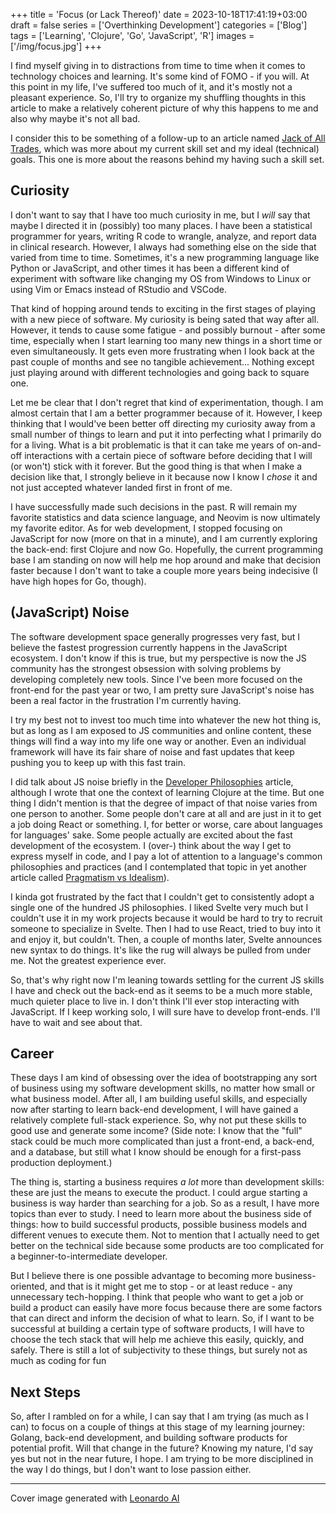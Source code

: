 +++
title = 'Focus (or Lack Thereof)'
date = 2023-10-18T17:41:19+03:00
draft = false
series = ['Overthinking Development']
categories = ['Blog']
tags = ['Learning', 'Clojure', 'Go', 'JavaScript', 'R']
images = ['/img/focus.jpg']
+++

I find myself giving in to distractions from time to time when it comes to
technology choices and learning. It's some kind of FOMO - if you will. At this
point in my life, I've suffered too much of it, and it's mostly not a pleasant
experience. So, I'll try to organize my shuffling thoughts in this article to
make a relatively coherent picture of why this happens to me and also why maybe
it's not all bad.

I consider this to be something of a follow-up to an article named [Jack of All
Trades](/posts/jack-of-all-trades/), which was more about my current skill set
and my ideal (technical) goals. This one is more about the reasons behind my
having such a skill set.

## Curiosity

I don't want to say that I have too much curiosity in me, but I *will* say that
maybe I directed it in (possibly) too many places. I have been a statistical
programmer for years, writing R code to wrangle, analyze, and report data in
clinical research. However, I always had something else on the side that varied
from time to time. Sometimes, it's a new programming language like Python or
JavaScript, and other times it has been a different kind of experiment with
software like changing my OS from Windows to Linux or using Vim or Emacs
instead of RStudio and VSCode.

That kind of hopping around tends to exciting in the first stages of playing
with a new piece of software. My curiosity is being sated that way after all.
However, it tends to cause some fatigue - and possibly burnout - after some
time, especially when I start learning too many new things in a short time or
even simultaneously. It gets even more frustrating when I look back at the past
couple of months and see no tangible achievement... Nothing except just playing
around with different technologies and going back to square one.

Let me be clear that I don't regret that kind of experimentation, though. I am
almost certain that I am a better programmer because of it. However, I keep
thinking that I would've been better off directing my curiosity away from a
small number of things to learn and put it into perfecting what I primarily do
for a living. What is a bit problematic is that it can take me years of
on-and-off interactions with a certain piece of software before deciding that I
will (or won't) stick with it forever. But the good thing is that when I make a
decision like that, I strongly believe in it because now I know I *chose* it
and not just accepted whatever landed first in front of me.

I have successfully made such decisions in the past. R will remain my favorite
statistics and data science language, and Neovim is now ultimately my favorite
editor. As for web development, I stopped focusing on JavaScript for now (more
on that in a minute), and I am currently exploring the back-end: first Clojure
and now Go. Hopefully, the current programming base I am standing on now will
help me hop around and make that decision faster because I don't want to take a
couple more years being indecisive (I have high hopes for Go, though).

## (JavaScript) Noise

The software development space generally progresses very fast, but I believe
the fastest progression currently happens in the JavaScript ecosystem. I don't
know if this is true, but my perspective is now the JS community has the
strongest obsession with solving problems by developing completely new tools.
Since I've been more focused on the front-end for the past year or two, I am
pretty sure JavaScript's noise has been a real factor in the frustration I'm
currently having.

I try my best not to invest too much time into whatever the new hot thing is,
but as long as I am exposed to JS communities and online content, these things
will find a way into my life one way or another. Even an individual framework
will have its fair share of noise and fast updates that keep pushing you to
keep up with this fast train.

I did talk about JS noise briefly in the [Developer
Philosophies](/posts/developer-philosophies/) article, although I wrote that
one the context of learning Clojure at the time. But one thing I didn't mention
is that the degree of impact of that noise varies from one person to another.
Some people don't care at all and are just in it to get a job doing React or
something. I, for better or worse, care about languages for languages' sake.
Some people actually are excited about the fast development of the ecosystem. I
(over-) think about the way I get to express myself in code, and I pay a lot of
attention to a language's common philosophies and practices (and I contemplated
that topic in yet another article called [Pragmatism vs
Idealism](/posts/pragmatism-vs-idealism/)).

I kinda got frustrated by the fact that I couldn't get to consistently adopt a
single one of the hundred JS philosophies. I liked Svelte very much but I
couldn't use it in my work projects because it would be hard to try to recruit
someone to specialize in Svelte. Then I had to use React, tried to buy into it
and enjoy it, but couldn't. Then, a couple of months later, Svelte announces
new syntax to do things. It's like the rug will always be pulled from under me.
Not the greatest experience ever.

So, that's why right now I'm leaning towards settling for the current JS skills
I have and check out the back-end as it seems to be a much more stable, much
quieter place to live in. I don't think I'll ever stop interacting with
JavaScript. If I keep working solo, I will sure have to develop front-ends.
I'll have to wait and see about that.


## Career

These days I am kind of obsessing over the idea of bootstrapping any sort of
business using my software development skills, no matter how small or what
business model. After all, I am building useful skills, and especially now
after starting to learn back-end development, I will have gained a relatively
complete full-stack experience. So, why not put these skills to good use and
generate some income? (Side note: I know that the "full" stack could be much
more complicated than just a front-end, a back-end, and a database, but still
what I know should be enough for a first-pass production deployment.)

The thing is, starting a business requires *a lot* more than development
skills: these are just the means to execute the product. I could argue starting
a business is way harder than searching for a job. So as a result, I have more
topics than ever to study. I need to learn more about the business side of
things: how to build successful products, possible business models and
different venues to execute them. Not to mention that I actually need to get
better on the technical side because some products are too complicated for a
beginner-to-intermediate developer.

But I believe there is one possible advantage to becoming more
business-oriented, and that is it might get me to stop - or at least reduce -
any unnecessary tech-hopping. I think that people who want to get a job or
build a product can easily have more focus because there are some factors that
can direct and inform the decision of what to learn. So, if I want to be
successful at building a certain type of software products, I will have to
choose the tech stack that will help me achieve this easily, quickly, and
safely. There is still a lot of subjectivity to these things, but surely not as
much as coding for fun

## Next Steps

So, after I rambled on for a while, I can say that I am trying (as much as I
can) to focus on a couple of things at this stage of my learning journey:
Golang, back-end development, and building software products for potential
profit. Will that change in the future? Knowing my nature, I'd say yes but not
in the near future, I hope. I am trying to be more disciplined in the way I do
things, but I don't want to lose passion either.

* * *

Cover image generated with [Leonardo AI](https://leonardo.ai/)

